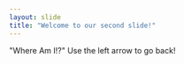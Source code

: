 ```yaml
---
layout: slide
title: "Welcome to our second slide!"
---
```

"Where Am I!?"
Use the left arrow to go back!
